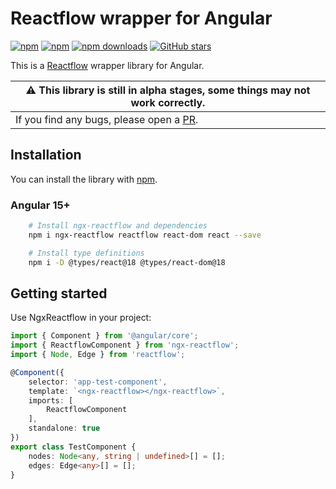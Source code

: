 
# Reactflow wrapper for Angular

[![npm](https://img.shields.io/npm/v/@dotglitch/dotglitch-ngx.svg)](https://www.npmjs.com/package/@dotglitch/dotglitch-ngx)
[![npm](https://img.shields.io/npm/dm/@dotglitch/dotglitch-ngx.svg)](https://www.npmjs.com/package/@dotglitch/dotglitch-ngx)
[![npm downloads](https://img.shields.io/npm/dt/@dotglitch/dotglitch-ngx.svg)](https://npmjs.org/@dotglitch/dotglitch-ngx)
[![GitHub stars](https://img.shields.io/github/stars/knackstedt/dotglitch-ngx.svg?label=GitHub%20Stars&style=flat)](https://github.com/knackstedt/dotglitch-ngx)


This is a [Reactflow](https://github.com/wbkd/react-flow) wrapper library for Angular.


| :warning:        This library is still in alpha stages, some things may not work correctly.   |
|-----------------------------------------|
| If you find any bugs, please open a [PR](https://github.com/knackstedt/dotglitch-ngx/issues). |

## Installation
You can install the library with [npm](https://npmjs.com).

### Angular 15+
```sh
    # Install ngx-reactflow and dependencies
    npm i ngx-reactflow reactflow react-dom react --save

    # Install type definitions
    npm i -D @types/react@18 @types/react-dom@18
```
    
## Getting started

Use NgxReactflow in your project:

```typescript
import { Component } from '@angular/core';
import { ReactflowComponent } from 'ngx-reactflow';
import { Node, Edge } from 'reactflow';

@Component({
    selector: 'app-test-component',
    template: `<ngx-reactflow></ngx-reactflow>`,
    imports: [
        ReactflowComponent
    ],
    standalone: true
})
export class TestComponent {
    nodes: Node<any, string | undefined>[] = [];
    edges: Edge<any>[] = [];
}
```

